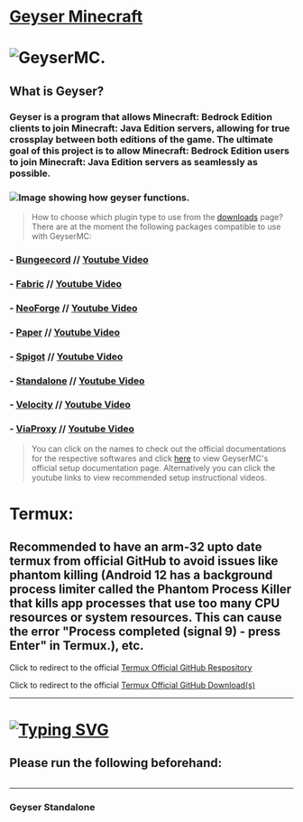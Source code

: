 # [Geyser Minecraft](https://geysermc.org/)

# ![GeyserMC.](https://geysermc.org/img/geyser.png)

## What is Geyser?

### Geyser is a program that allows Minecraft: Bedrock Edition clients to join Minecraft: Java Edition servers, allowing for true crossplay between both editions of the game. The ultimate goal of this project is to allow Minecraft: Bedrock Edition users to join Minecraft: Java Edition servers as seamlessly as possible.

### ![Image showing how geyser functions.](https://geysermc.org/img/crossplat1.png)

> How to choose which plugin type to use from the [downloads](https://geysermc.org/download) page?
> There are at the moment the following packages compatible to use with GeyserMC:

### - [Bungeecord](https://www.spigotmc.org/wiki/about-bungeecord/) // [Youtube Video](https://www.youtube.com/watch?v=zbhZUhdLs44&pp=ygUQc2V0dXAgYnVuZ2VlY29yZA%3D%3D)

### - [Fabric](https://fabricmc.net/#:~:text=Fabric%20Loader%20A%20flexible%20platform,easily%20develop%20and%20debug%20mods.) // [Youtube Video](https://www.youtube.com/watch?v=DvmNAyuJ9WI&pp=ygUMc2V0dXAgZmFicmlj)

### - [NeoForge](https://www.curseforge.com/minecraft/modpacks/neo-force) // [Youtube Video](https://www.youtube.com/watch?v=ibZGQMoq6-8&pp=ygUOc2V0dXAgbmVvZm9yZ2U%3D)

### - [Paper](https://docs.papermc.io/paper) // [Youtube Video](https://www.youtube.com/watch?v=BQX3oHjkwBw&pp=ygUNc2V0dXAgcGFwZXJtYw%3D%3D)

### - [Spigot](https://www.spigotmc.org/) // [Youtube Video](https://www.youtube.com/watch?v=RgutSM9wwW0&pp=ygUMc2V0dXAgc3BpZ290)

### - [Standalone](https://wiki.geysermc.org/geyser/setup/) // [Youtube Video](https://youtu.be/jQ2rv7asgwQ?si=qLzTaaBRS-6ANRM6)

### - [Velocity](https://docs.papermc.io/velocity) // [Youtube Video](https://www.youtube.com/watch?v=AC0GNcmWd7Y&pp=ygURc2V0dXAgdmVsb2NpdHkgbWM%3D)

### - [ViaProxy](https://github.com/ViaVersion/ViaProxy/blob/main/README.md) // [Youtube Video](https://www.youtube.com/watch?v=FBzGqDFgxXQ&pp=ygURc2V0dXAgdmlhcHJveHkgbWM%3D)

> You can click on the names to check out the official documentations for the respective softwares and click [here](https://wiki.geysermc.org/geyser/setup/) to view GeyserMC's official setup documentation page.
> Alternatively you can click the youtube links to view recommended setup instructional videos.

# Termux:

## Recommended to have an arm-32 upto date termux from official GitHub to avoid issues like phantom killing (Android 12 has a background process limiter called the Phantom Process Killer that kills app processes that use too many CPU resources or system resources. This can cause the error "Process completed (signal 9) - press Enter" in Termux.), etc.

Click to redirect to the official [Termux Official GitHub Respository](https://github.com/termux)

Click to redirect to the official [Termux Official GitHub Download(s)](https://github.com/termux/termux-app/releases)

---

# [![Typing SVG](https://readme-typing-svg.demolab.com/?lines=Setup+and+usage+😀)](https://git.io/typing-svg)
## Please run the following beforehand:
```

```
---
### Geyser Standalone

